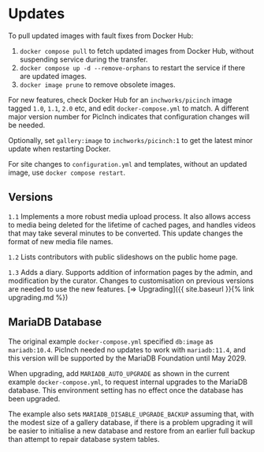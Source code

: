 # Updates
To pull updated images with fault fixes from Docker Hub:
1. `docker compose pull` to fetch updated images from Docker Hub, without suspending service during the transfer.
1. `docker compose up -d --remove-orphans` to restart the service if there are updated images.
1. `docker image prune` to remove obsolete images.

For new features, check Docker Hub for an `inchworks/picinch` image tagged `1.0`, `1.1`, `2.0` etc, and edit `docker-compose.yml` to match. A different major version number for PicInch indicates that configuration changes will be needed.

Optionally, set `gallery:image` to `inchworks/picinch:1` to get the latest minor update when restarting Docker.

For site changes to `configuration.yml` and templates, without an updated image, use `docker compose restart`.

## Versions
`1.1` Implements a more robust media upload process. It also allows access to media being deleted for the lifetime of cached pages, and handles videos that may take several minutes to be converted. This update changes the format of new media file names.

`1.2` Lists contributors with public slideshows on the public home page.

`1.3` Adds a diary. Supports addition of information pages by the admin, and modification by the curator. Changes to customisation on previous versions are needed to use the new features. [&#8658; Upgrading]({{ site.baseurl }}{% link upgrading.md %})

## MariaDB Database
The original example `docker-compose.yml` specified `db:image` as `mariadb:10.4`.
PicInch needed no updates to work with `mariadb:11.4`, and this version will be supported by the MariaDB Foundation until May 2029.

When upgrading, add `MARIADB_AUTO_UPGRADE` as shown in the current example `docker-compose.yml`, to request internal upgrades to the MariaDB database. This environment setting has no effect once the database has been upgraded.

The example also sets `MARIADB_DISABLE_UPGRADE_BACKUP` assuming that, with the modest size of a gallery database, if there is a problem upgrading it will be easier to initialise a new database and restore from an earlier full backup than attempt to repair database system tables.